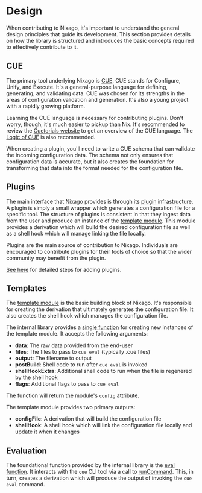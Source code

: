 # Design

When contributing to Nixago, it's important to understand the general design
principles that guide its development. This section provides details on how the
library is structured and introduces the basic concepts required to effectively
contribute to it.

## CUE

The primary tool underlying Nixago is [CUE][1]. CUE stands for Configure, Unify,
and Execute. It's a general-purpose language for defining, generating, and
validating data. CUE was chosen for its strengths in the areas of configuration
validation and generation. It's also a young project with a rapidly growing
platform.

Learning the CUE language is necessary for contributing plugins. Don't worry,
though, it's much easier to pickup than Nix. It's recommended to review the
[Cuetorials website][2] to get an overview of the CUE language. The
[Logic of CUE][3] is also recommended.

When creating a plugin, you'll need to write a CUE schema that can validate the
incoming configuration data. The schema not only ensures that configuration data
is accurate, but it also creates the foundation for transforming that data into
the format needed for the configuration file.

## Plugins

The main interface that Nixago provides is through its [plugin][4]
infrastructure. A plugin is simply a small wrapper which generates a
configuration file for a specific tool. The structure of plugins is consistent
in that they ingest data from the user and produce an instance of the
[template module](#templates). This module provides a derivation which will
build the desired configuration file as well as a shell hook which will manage
linking the file locally.

Plugins are the main source of contribution to Nixago. Individuals are
encouraged to contribute plugins for their tools of choice so that the wider
community may benefit from the plugin.

[See here](plugins.md) for detailed steps for adding plugins.

## Templates

The [template module][5] is the basic building block of Nixago. It's responsible
for creating the derivation that ultimately generates the configuration file. It
also creates the shell hook which manages the configuration file.

The internal library provides a [single function][6] for creating new instances
of the template module. It accepts the following arguments:

- **data**: The raw data provided from the end-user
- **files**: The files to pass to `cue eval` (typically .cue files)
- **output**: The filename to output
- **postBuild**: Shell code to run after `cue eval` is invoked
- **shellHookExtra**: Additional shell code to run when the file is regenered by the shell hook
- **flags**: Additional flags to pass to `cue eval`

The function will return the module's `config` attribute.

The template module provides two primary outputs:

- **configFile**: A derivation that will build the configuration file
- **shellHook**: A shell hook which will link the configuration file locally and update it when it changes

## Evaluation

The foundational function provided by the internal library is the
[eval function][7]. It interacts with the `cue` CLI tool via a call to
[runCommand][8]. This, in turn, creates a derivation which will produce the
output of invoking the `cue eval` command.

[1]: https://cuelang.org/
[2]: https://cuetorials.com/introduction/
[3]: https://cuelang.org/docs/concepts/logic/
[4]: https://github.com/jmgilman/nixago/tree/master/plugins
[5]: https://github.com/jmgilman/nixago/blob/master/modules/template.nix
[6]: https://github.com/jmgilman/nixago/blob/master/lib/template.nix
[7]: https://github.com/jmgilman/nixago/blob/master/lib/eval.nix
[8]: https://github.com/NixOS/nixpkgs/blob/master/pkgs/build-support/trivial-builders.nix#L27
